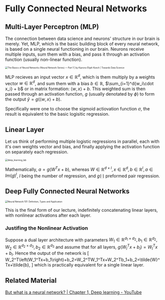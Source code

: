 # Fully Connected Neural Networks

## Multi-Layer Perceptron (MLP)

The connection between data science and neurons' structure in our brain is merely. Yet, MLP, which is the basic building block of every neural network, is based on a single neural functioning in our brain. Neurons receive multiple inputs, sum them with a bias, and pass it through an activation function (usually non-linear function).

<img src="https://miro.medium.com/v2/resize:fit:1358/1*qQPpdtR0r1APiEfTqN74aA.png" alt="The Basics of Neural Networks (Neural Network Series) — Part 1 | by Kiprono  Elijah Koech | Towards Data Science" style="zoom:50%;" />

MLP recieves an input vector $x\in\mathbb{R}^d$, which is them multiply by a weights vector  $w\in\mathbb{R}^d$, and sum them with a bias $b\in\mathbb{R}$, $\sum_{i=1}^d{w_i\cdot x_i} + b$ or in matrix formation: $\langle w, x \rangle + b$. This weighted sum is then passed through an activation function, $g$ (usually denotated by $\phi$) to form the output $\hat{y} = g(\langle w,x \rangle + b)$.

Specifically were one to choose the sigmoid actiovation function $\sigma$, the result is equivalent to the basic logisitic regression.

## Linear Layer

Let us think of performing multiple logistic regressions in parallel, each with it's own weights vector and bias, and finally applying the activation function on separately each regression.

<img src="https://www.cs.rice.edu/~vo9/vislang/2017/notebooks/linear_layer.png" alt="deep_learning_lab" style="zoom:50%;" />

Mathematically, $a = g\left( W^Tx + b \right)$, whereas $W\in\mathbb{R}^{d\times l}, x\in\mathbb{R}^d, b\in\mathbb{R}^l, a\in Im(g)^l$, $l$ being the number of regression, and $g(\cdot)$​​ preformed pair regression.



## Deep Fully Connected Neural Networks

<img src="https://editor.analyticsvidhya.com/uploads/50492simple_neural_network_header.jpg" alt="Neural Network 101: Definition, Types and Application" style="zoom:50%;" />

This is the final form of our lecture, indefinitely concatenating linear layers, with nonlinear activations after each layer.

### Justifing the Nonlinear Activation

Suppose a dual layer architecture with parameters $W_1\in\mathbb{R}^{d_1\times d_2}, b_1\in\mathbb{R}^{d_2}, W_2\in\mathbb{R}^{d_2\times d_3}, b_2\in\mathbb{R}^{d_3}$ and assume that for all layers, $g\left( W_l^Tx + b_l \right) = W_l^Tx + b_l$. Hence the output of the network is
\[
W_2^T\left(W_1^Tx+b_1\right)+b_2=W_2^TW_1^Tx+W_2^Tb_1+b_2=\tilde{W}^Tx+\tilde{b},
\]
 which is practically equivalent for a single linear layer.

## Related Material

[But what is a neural network? | Chapter 1, Deep learning - YouTube](https://www.youtube.com/watch?v=aircAruvnKk&ab_channel=3Blue1Brown)
